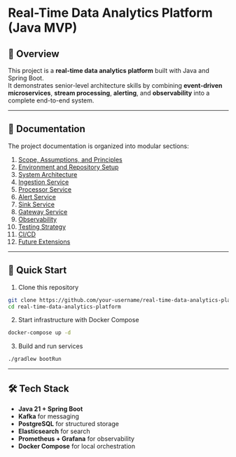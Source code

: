 # Real-Time Data Analytics Platform (Java MVP)

## 📖 Overview
This project is a **real-time data analytics platform** built with Java and Spring Boot.  
It demonstrates senior-level architecture skills by combining **event-driven microservices**, **stream processing**, **alerting**, and **observability** into a complete end-to-end system.

---

## 📂 Documentation
The project documentation is organized into modular sections:

1. [Scope, Assumptions, and Principles](docs/00-scope.md)
2. [Environment and Repository Setup](docs/01-setup.md)
3. [System Architecture](docs/02-architecture.md)
4. [Ingestion Service](docs/03-ingestion.md)
5. [Processor Service](docs/04-processing.md)
6. [Alert Service](docs/05-alerts.md)
7. [Sink Service](docs/06-sinks.md)
8. [Gateway Service](docs/07-gateway.md)
9. [Observability](docs/08-observability.md)
10. [Testing Strategy](docs/09-testing.md)
11. [CI/CD](docs/10-ci-cd.md)
12. [Future Extensions](docs/11-future.md)

---

## 🚀 Quick Start
1. Clone this repository
```bash
git clone https://github.com/your-username/real-time-data-analytics-platform.git
cd real-time-data-analytics-platform
```

2. Start infrastructure with Docker Compose
```bash
docker-compose up -d
```

3. Build and run services
```bash
./gradlew bootRun
```

---

## 🛠 Tech Stack
- **Java 21 + Spring Boot**
- **Kafka** for messaging
- **PostgreSQL** for structured storage
- **Elasticsearch** for search
- **Prometheus + Grafana** for observability
- **Docker Compose** for local orchestration
